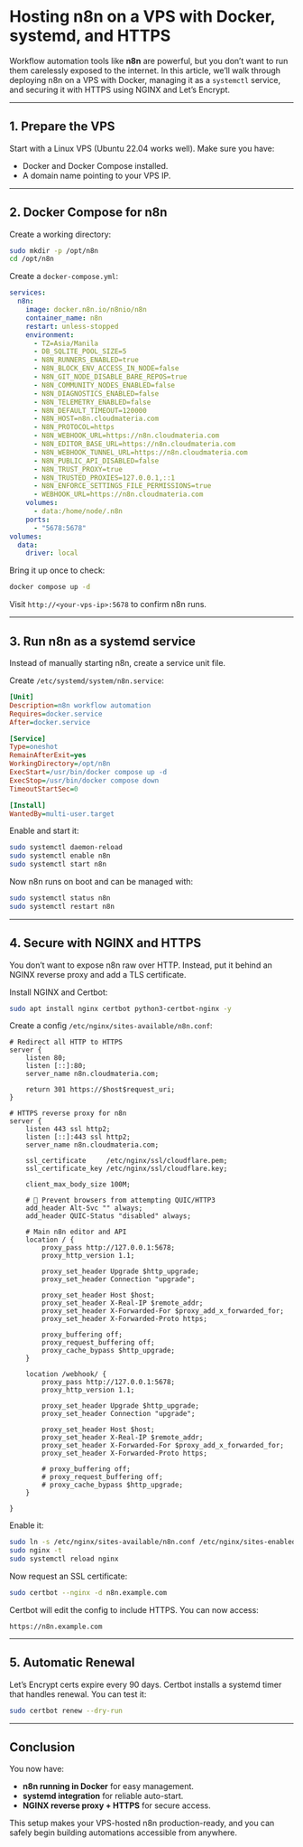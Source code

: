 # Hosting n8n on a VPS with Docker, systemd, and HTTPS

Workflow automation tools like **n8n** are powerful, but you don’t want to run them carelessly exposed to the internet. In this article, we’ll walk through deploying n8n on a VPS with Docker, managing it as a `systemctl` service, and securing it with HTTPS using NGINX and Let’s Encrypt.

---

## 1. Prepare the VPS

Start with a Linux VPS (Ubuntu 22.04 works well). Make sure you have:

- Docker and Docker Compose installed.
- A domain name pointing to your VPS IP.

---

## 2. Docker Compose for n8n

Create a working directory:

```bash
sudo mkdir -p /opt/n8n
cd /opt/n8n
```

Create a `docker-compose.yml`:

```yaml
services:
  n8n:
    image: docker.n8n.io/n8nio/n8n
    container_name: n8n
    restart: unless-stopped
    environment:
      - TZ=Asia/Manila
      - DB_SQLITE_POOL_SIZE=5
      - N8N_RUNNERS_ENABLED=true
      - N8N_BLOCK_ENV_ACCESS_IN_NODE=false
      - N8N_GIT_NODE_DISABLE_BARE_REPOS=true
      - N8N_COMMUNITY_NODES_ENABLED=false
      - N8N_DIAGNOSTICS_ENABLED=false
      - N8N_TELEMETRY_ENABLED=false
      - N8N_DEFAULT_TIMEOUT=120000
      - N8N_HOST=n8n.cloudmateria.com
      - N8N_PROTOCOL=https
      - N8N_WEBHOOK_URL=https://n8n.cloudmateria.com
      - N8N_EDITOR_BASE_URL=https://n8n.cloudmateria.com
      - N8N_WEBHOOK_TUNNEL_URL=https://n8n.cloudmateria.com
      - N8N_PUBLIC_API_DISABLED=false
      - N8N_TRUST_PROXY=true
      - N8N_TRUSTED_PROXIES=127.0.0.1,::1
      - N8N_ENFORCE_SETTINGS_FILE_PERMISSIONS=true
      - WEBHOOK_URL=https://n8n.cloudmateria.com
    volumes:
      - data:/home/node/.n8n
    ports:
      - "5678:5678"
volumes:
  data:
    driver: local
```

Bring it up once to check:

```bash
docker compose up -d
```

Visit `http://<your-vps-ip>:5678` to confirm n8n runs.

---

## 3. Run n8n as a systemd service

Instead of manually starting n8n, create a service unit file.

Create `/etc/systemd/system/n8n.service`:

```ini
[Unit]
Description=n8n workflow automation
Requires=docker.service
After=docker.service

[Service]
Type=oneshot
RemainAfterExit=yes
WorkingDirectory=/opt/n8n
ExecStart=/usr/bin/docker compose up -d
ExecStop=/usr/bin/docker compose down
TimeoutStartSec=0

[Install]
WantedBy=multi-user.target
```

Enable and start it:

```bash
sudo systemctl daemon-reload
sudo systemctl enable n8n
sudo systemctl start n8n
```

Now n8n runs on boot and can be managed with:

```bash
sudo systemctl status n8n
sudo systemctl restart n8n
```

---

## 4. Secure with NGINX and HTTPS

You don’t want to expose n8n raw over HTTP. Instead, put it behind an NGINX reverse proxy and add a TLS certificate.

Install NGINX and Certbot:

```bash
sudo apt install nginx certbot python3-certbot-nginx -y
```

Create a config `/etc/nginx/sites-available/n8n.conf`:

```nginx
# Redirect all HTTP to HTTPS
server {
    listen 80;
    listen [::]:80;
    server_name n8n.cloudmateria.com;

    return 301 https://$host$request_uri;
}

# HTTPS reverse proxy for n8n
server {
    listen 443 ssl http2;
    listen [::]:443 ssl http2;
    server_name n8n.cloudmateria.com;

    ssl_certificate     /etc/nginx/ssl/cloudflare.pem;
    ssl_certificate_key /etc/nginx/ssl/cloudflare.key;

    client_max_body_size 100M;

    # 🚫 Prevent browsers from attempting QUIC/HTTP3
    add_header Alt-Svc "" always;
    add_header QUIC-Status "disabled" always;

    # Main n8n editor and API
    location / {
        proxy_pass http://127.0.0.1:5678;
        proxy_http_version 1.1;

        proxy_set_header Upgrade $http_upgrade;
        proxy_set_header Connection "upgrade";

        proxy_set_header Host $host;
        proxy_set_header X-Real-IP $remote_addr;
        proxy_set_header X-Forwarded-For $proxy_add_x_forwarded_for;
        proxy_set_header X-Forwarded-Proto https;

        proxy_buffering off;
        proxy_request_buffering off;
        proxy_cache_bypass $http_upgrade;
    }

    location /webhook/ {
        proxy_pass http://127.0.0.1:5678;
        proxy_http_version 1.1;

        proxy_set_header Upgrade $http_upgrade;
        proxy_set_header Connection "upgrade";

        proxy_set_header Host $host;
        proxy_set_header X-Real-IP $remote_addr;
        proxy_set_header X-Forwarded-For $proxy_add_x_forwarded_for;
        proxy_set_header X-Forwarded-Proto https;

        # proxy_buffering off;
        # proxy_request_buffering off;
        # proxy_cache_bypass $http_upgrade;
    }

}

```

Enable it:

```bash
sudo ln -s /etc/nginx/sites-available/n8n.conf /etc/nginx/sites-enabled/
sudo nginx -t
sudo systemctl reload nginx
```

Now request an SSL certificate:

```bash
sudo certbot --nginx -d n8n.example.com
```

Certbot will edit the config to include HTTPS. You can now access:

```
https://n8n.example.com
```

---

## 5. Automatic Renewal

Let’s Encrypt certs expire every 90 days. Certbot installs a systemd timer that handles renewal. You can test it:

```bash
sudo certbot renew --dry-run
```

---

## Conclusion

You now have:

- **n8n running in Docker** for easy management.
- **systemd integration** for reliable auto-start.
- **NGINX reverse proxy + HTTPS** for secure access.

This setup makes your VPS-hosted n8n production-ready, and you can safely begin building automations accessible from anywhere.
